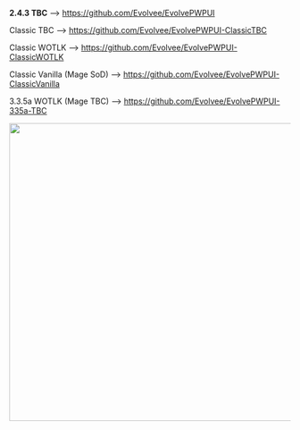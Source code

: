 **2.4.3 TBC** --> https://github.com/Evolvee/EvolvePWPUI

Classic TBC --> https://github.com/Evolvee/EvolvePWPUI-ClassicTBC

Classic WOTLK --> https://github.com/Evolvee/EvolvePWPUI-ClassicWOTLK

Classic Vanilla (Mage SoD) --> https://github.com/Evolvee/EvolvePWPUI-ClassicVanilla

3.3.5a WOTLK (Mage TBC) --> https://github.com/Evolvee/EvolvePWPUI-335a-TBC


<p align="center">
  <img width="800" height="533" src="http://i.imgur.com/wzgYLG6.png">
</p>
